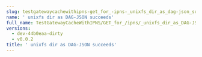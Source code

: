 ```yaml
---
slug: testgatewaycachewithipns-get_for_-ipns-_unixfs_dir_as_dag-json_succeeds
name: ' unixfs dir as DAG-JSON succeeds'
full_name: TestGatewayCacheWithIPNS/GET_for_/ipns/_unixfs_dir_as_DAG-JSON_succeeds
versions:
  - dev-44b0eaa-dirty
  - v0.0.2
title: ' unixfs dir as DAG-JSON succeeds'
---
```


